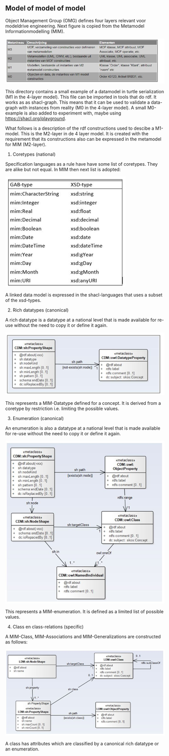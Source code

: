 ## Model of model of model


Object Management Group (OMG) defines four layers relevant voor modeldrive engineering. Next figure is copied from the Metamodel Informationmodelling (MIM).

![](https://github.com/LOD-Onderwijsregistratie/LOD2XMI/blob/master/source/examples/metamodel/figuur06.JPG "figure 6.  OMG Layers")

This directory contains  a small example of a datamodel in turtle serialization (M1 in the 4-layer model). This
file can be imported in tools that do rdf. It works as as shacl-graph. This means that it can be used to validate a data-graph with 
instances from reality (M0 in the 4-layer model). A small M0-example is also added to experiment with, maybe using https://shacl.org/playground.

What follows is a description of the rdf constructions used to descibe a M1-model. This is the M2-layer in de 4 layer model. It is created with the requirement that its constructions also can be expressed in the metamodel for MIM (M2-layer). 

1.  Coretypes (national)

  Specification languages as a rule have have some list of coretypes. They are alike but not equal. In MIM then next list is adopted:

![](https://github.com/LOD-Onderwijsregistratie/LOD2XMI/blob/master/source/examples/metamodel/figuur07.JPG "figure 7.  Coretypes")

  A linked data model is expressed in the shacl-languages that uses a subset of the xsd-types. 

2.  Rich datatypes (canonical)

  A rich datatype is a datatype at a national level that is made available for re-use without the need to copy it or define it again. 

![](https://github.com/LOD-Onderwijsregistratie/LOD2XMI/blob/master/source/examples/metamodel/figuur08.JPG "figure 8.  Rich datatype")

  This represents a MIM-Datatype defined for a concept. It is derived from a coretype by restriction i.e. limiting the possible values. 

3.  Enumeration (canonical)

  An enumeration is also a datatype at a national level that is made available for re-use without the need to copy it or define it again. 

![](https://github.com/LOD-Onderwijsregistratie/LOD2XMI/blob/master/source/examples/metamodel/figuur09.JPG "figure 9.  Enumeration" )

  This represents a MIM-enumeration. It is defined as a limited list of possible values. 


4.  Class en class-relations (specific)

  A MIM-Class, MIM-Associations and MIM-Generalizations are constructed as follows:

![](https://github.com/LOD-Onderwijsregistratie/LOD2XMI/blob/master/source/examples/metamodel/figuur10.JPG "figure 10.  Classes")

  A class has attributes which are classified by a canonical rich datatype or an enumeration. 
























